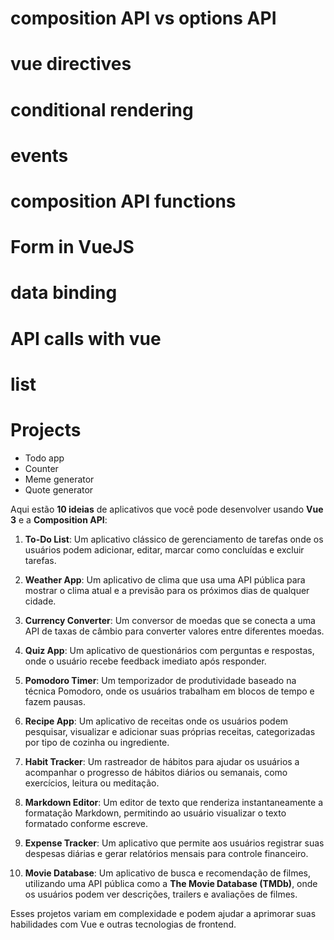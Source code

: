 # composition API vs options API 
# vue directives 
# conditional rendering
# events
# composition API functions
# Form in VueJS
# data binding
# API calls with vue
# list



# Projects
- Todo app
- Counter
- Meme generator
- Quote generator


Aqui estão **10 ideias** de aplicativos que você pode desenvolver usando **Vue 3** e a **Composition API**:

1. **To-Do List**: Um aplicativo clássico de gerenciamento de tarefas onde os usuários podem adicionar, editar, marcar como concluídas e excluir tarefas.
   
2. **Weather App**: Um aplicativo de clima que usa uma API pública para mostrar o clima atual e a previsão para os próximos dias de qualquer cidade.

3. **Currency Converter**: Um conversor de moedas que se conecta a uma API de taxas de câmbio para converter valores entre diferentes moedas.

4. **Quiz App**: Um aplicativo de questionários com perguntas e respostas, onde o usuário recebe feedback imediato após responder.

5. **Pomodoro Timer**: Um temporizador de produtividade baseado na técnica Pomodoro, onde os usuários trabalham em blocos de tempo e fazem pausas.

6. **Recipe App**: Um aplicativo de receitas onde os usuários podem pesquisar, visualizar e adicionar suas próprias receitas, categorizadas por tipo de cozinha ou ingrediente.

7. **Habit Tracker**: Um rastreador de hábitos para ajudar os usuários a acompanhar o progresso de hábitos diários ou semanais, como exercícios, leitura ou meditação.

8. **Markdown Editor**: Um editor de texto que renderiza instantaneamente a formatação Markdown, permitindo ao usuário visualizar o texto formatado conforme escreve.

9. **Expense Tracker**: Um aplicativo que permite aos usuários registrar suas despesas diárias e gerar relatórios mensais para controle financeiro.

10. **Movie Database**: Um aplicativo de busca e recomendação de filmes, utilizando uma API pública como a **The Movie Database (TMDb)**, onde os usuários podem ver descrições, trailers e avaliações de filmes.

Esses projetos variam em complexidade e podem ajudar a aprimorar suas habilidades com Vue e outras tecnologias de frontend.